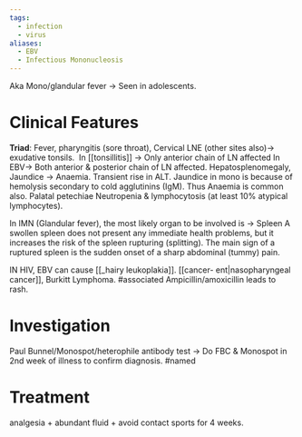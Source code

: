 ```yaml
---
tags:
  - infection
  - virus
aliases:
  - EBV
  - Infectious Mononucleosis
---
```

Aka Mono/glandular fever -> Seen in adolescents.

# Clinical Features
**Triad**: Fever, pharyngitis (sore throat), Cervical LNE (other sites also)-> exudative tonsils. 
	In [[tonsillitis]] -> Only anterior chain of LN affected
	In EBV-> Both anterior & posterior chain of LN affected.
Hepatosplenomegaly, Jaundice -> Anaemia.
	Transient rise in ALT. 
	Jaundice in mono is because of hemolysis secondary to cold agglutinins (IgM).
	Thus Anaemia is common also.
Palatal petechiae 
Neutropenia & lymphocytosis (at least 10% atypical lymphocytes).

In IMN (Glandular fever), the most likely organ to be involved is -> Spleen
	A swollen spleen does not present any immediate health problems, but it increases the risk of the spleen rupturing (splitting). The main sign of a ruptured spleen is the sudden onset of a sharp abdominal (tummy) pain.

IN HIV, EBV can cause [[_hairy leukoplakia]]. 
[[cancer- ent|nasopharyngeal cancer]], Burkitt Lymphoma. #associated 
Ampicillin/amoxicillin leads to rash.
# Investigation
Paul Bunnel/Monospot/heterophile antibody test -> Do FBC & Monospot in 2nd week of illness to confirm diagnosis. #named 
# Treatment
analgesia + abundant fluid + avoid contact sports for 4 weeks. 